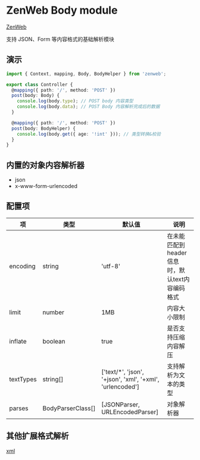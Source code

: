 # ZenWeb Body module

[ZenWeb](https://www.npmjs.com/package/zenweb)

支持 JSON、Form 等内容格式的基础解析模块

## 演示
```ts
import { Context, mapping, Body, BodyHelper } from 'zenweb';

export class Controller {
  @mapping({ path: '/', method: 'POST' })
  post(body: Body) {
    console.log(body.type); // POST body 内容类型
    console.log(body.data); // POST Body 内容解析完成后的数据
  }

  @mapping({ path: '/', method: 'POST' })
  post(body: BodyHelper) {
    console.log(body.get({ age: '!int' })); // 类型转换&校验
  }
}
```

## 内置的对象内容解析器

- json
- x-www-form-urlencoded

## 配置项

| 项 | 类型 | 默认值 | 说明 |
|----|-----|-------|-----|
| encoding | string | 'utf-8' | 在未能匹配到 header 信息时，默认text内容编码格式 |
| limit | number | 1MB | 内容大小限制 |
| inflate | boolean | true | 是否支持压缩内容解压 |
| textTypes | string[] | ['text/*', 'json', '+json', 'xml', '+xml', 'urlencoded'] | 支持解析为文本的类型 |
| parses | BodyParserClass[] | [JSONParser, URLEncodedParser] | 对象解析器 |

## 其他扩展格式解析

[xml](https://www.npmjs.com/package/@zenweb/xml-body)

